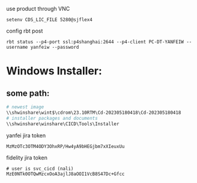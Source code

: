 use product through VNC

```shell
setenv CDS_LIC_FILE 5280@sjflex4
```

config rbt post

```
rbt status --p4-port ssl:p4shanghai:2644 --p4-client PC-DT-YANFEIW --username yanfeiw --password
```

# Windows Installer:

## some path:

```sh
# newest image
\\shwinshare\wint$\cdrom\23.10RTM\Cd-202305180418\Cd-202305180418
# installer packages and documents
\\shwinshare\winshare\CICD\Tools\Installer
```

yanfei jira token

```
MzMzOTc3OTM4ODY3OhxRP/Hw4yA9bHEGjbm7xXIeuxUu
```

fidelity jira token

```
# user is svc_cicd (nali)
MzE0NTk0OTQwMzcxOoA3ajlJ8aOOI1VcB8S47Dc+Gfcc
```

